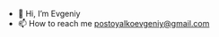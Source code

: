 - 👋 Hi, I’m Evgeniy
- 📫 How to reach me postoyalkoevgeniy@gmail.com

<!---
evgeniykotik/evgeniykotik is a ✨ special ✨ repository because its `README.md` (this file) appears on your GitHub profile.
You can click the Preview link to take a look at your changes.
--->
